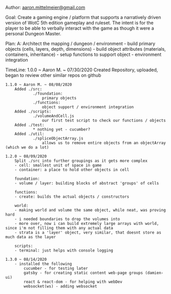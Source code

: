 Author: aaron.mittelmeier@gmail.com

Goal: 
    Create a gaming engine / platform that supports a narratively driven
    version of WotC 5th edition gameplay and ruleset.  The intent is for the
    player to be able to verbally interact with the game as though it were
    a personal Dungeon Master.

Plan:
    A: Architect the mapping / dungeon / environment
        - build primary objects (cells, layers, depth, dimensions)
        - build object attributes (materials, containers, inheritance)
        - setup functions to support object - environment integration

TimeLine:
    1.0.0 ~ Aaron M. ~ 07/30/2020
        Created Repository, uploaded, began to review other similar repos on github

    1.1.0 ~ Aaron M. ~ 08/08/2020
        Added ./src:
                ./foundation: 
                    primary objects
                ./functions: 
                    object support / environment integration
        Added ./scripts:
                ./volumeAndCell.js
                    our first test script to check our functions / objects
        Added ./test:
                * nothing yet - cucumber?
        Added ./util:
                ./spliceObjectArray.js
                    allows us to remove entire objects from an objectArray (which we do a lot)

    1.2.0 ~ 08/09/2020
        Split ./src into further groupings as it gets more complex
        - cell: smallest unit of space in game
        - container: a place to hold other objects in cell

        foundation:
        - volume / layer: building blocks of abstract 'groups' of cells 

        functions:
        - create: builds the actual objects / constructors

        world:
        - making world and volume the same object, while neat, was proving hard
        - i needed boundaries to drop the volumes into
        - more over, now i can build extremely large arrays with world, since i'm not filling them with any actual data
        - strata is a 'layer' object, very similar, that doesnt store as much data as the layer
 
        scripts:
        - terminal: just helps with console logging

    1.3.0 ~ 08/14/2020
        - installed the following
            cucumber - for testing later
            gatsby - for creating static content web-page groups (damien-ui)
            react & react-dom - for helping with webDev
            websocket(ws) - adding websocket
            
